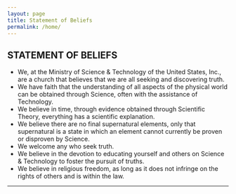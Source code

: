 ```yaml
---
layout: page
title: Statement of Beliefs
permalink: /home/
---
```


## STATEMENT OF BELIEFS

* We, at the Ministry of Science & Technology of the United States, Inc., are a church that believes that we are all seeking and discovering truth.
* We have faith that the understanding of all aspects of the physical world can be obtained through Science, often with the assistance of Technology.
* We believe in time, through evidence obtained through Scientific Theory, everything has a scientific explanation.
* We believe there are no final supernatural elements, only that supernatural is a state in which an element cannot currently be proven or disproven by Science.
* We welcome any who seek truth.
* We believe in the devotion to educating yourself and others on Science & Technology to foster the pursuit of truths.
* We believe in religious freedom, as long as it does not infringe on the rights of others and is within the law.

----

